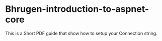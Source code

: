 # Bhrugen-introduction-to-aspnet-core
This is a Short PDF guide that show how to setup your Connection string.
